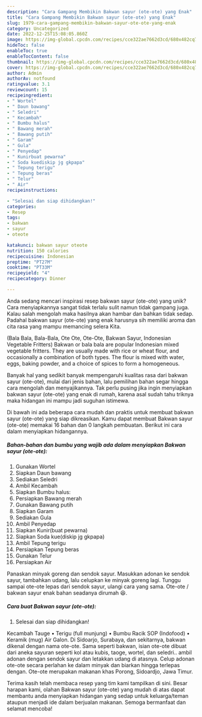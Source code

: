 ```yaml
---
description: "Cara Gampang Membikin Bakwan sayur (ote-ote) yang Enak"
title: "Cara Gampang Membikin Bakwan sayur (ote-ote) yang Enak"
slug: 1979-cara-gampang-membikin-bakwan-sayur-ote-ote-yang-enak
category: Uncategorized
date: 2022-12-25T15:08:05.860Z
image: https://img-global.cpcdn.com/recipes/cce322ae7662d3cd/680x482cq70/bakwan-sayur-ote-ote-foto-resep-utama.jpg
hideToc: false
enableToc: true
enableTocContent: false
thumbnail: https://img-global.cpcdn.com/recipes/cce322ae7662d3cd/680x482cq70/bakwan-sayur-ote-ote-foto-resep-utama.jpg
cover: https://img-global.cpcdn.com/recipes/cce322ae7662d3cd/680x482cq70/bakwan-sayur-ote-ote-foto-resep-utama.jpg
author: Admin
authorAv: notfound
ratingvalue: 3.1
reviewcount: 15
recipeingredient:
- " Wortel"
- " Daun bawang"
- " Seledri"
- " Kecambah"
- " Bumbu halus"
- " Bawang merah"
- " Bawang putih"
- " Garam"
- " Gula"
- " Penyedap"
- " Kunirbuat pewarna"
- " Soda kuediskip jg gkpapa"
- " Tepung terigu"
- " Tepung beras"
- " Telur"
- " Air"
recipeinstructions:

- "Selesai dan siap dihidangkan!"
categories:
- Resep
tags:
- bakwan
- sayur
- oteote

katakunci: bakwan sayur oteote 
nutrition: 150 calories
recipecuisine: Indonesian
preptime: "PT27M"
cooktime: "PT33M"
recipeyield: "4"
recipecategory: Dinner

---
```





Anda sedang mencari inspirasi resep bakwan sayur (ote-ote) yang unik? Cara menyiapkannya sangat tidak terlalu sulit namun tidak gampang juga. Kalau salah mengolah maka hasilnya akan hambar dan bahkan tidak sedap. Padahal bakwan sayur (ote-ote) yang enak harusnya sih memiliki aroma dan cita rasa yang mampu memancing selera Kita.





(Bala Bala, Bala-Bala, Ote Ote, Ote-Ote, Bakwan Sayur, Indonesian Vegetable Fritters) Bakwan or bala bala are popular Indonesian mixed vegetable fritters. They are usually made with rice or wheat flour, and occasionally a combination of both types. The flour is mixed with water, eggs, baking powder, and a choice of spices to form a homogeneous.

Banyak hal yang sedikit banyak mempengaruhi kualitas rasa dari bakwan sayur (ote-ote), mulai dari jenis bahan, lalu pemilihan bahan segar hingga cara mengolah dan menyajikannya. Tak perlu pusing jika ingin menyiapkan bakwan sayur (ote-ote) yang enak di rumah, karena asal sudah tahu triknya maka hidangan ini mampu jadi suguhan istimewa.






Di bawah ini ada beberapa cara mudah dan praktis untuk membuat bakwan sayur (ote-ote) yang siap dikreasikan. Kamu dapat membuat Bakwan sayur (ote-ote) memakai 16 bahan dan 0 langkah pembuatan. Berikut ini cara dalam menyiapkan hidangannya.

<!--inarticleads1-->

##### Bahan-bahan dan bumbu yang wajib ada dalam menyiapkan Bakwan sayur (ote-ote):

1. Gunakan  Wortel
1. Siapkan  Daun bawang
1. Sediakan  Seledri
1. Ambil  Kecambah
1. Siapkan  Bumbu halus:
1. Persiapkan  Bawang merah
1. Gunakan  Bawang putih
1. Siapkan  Garam
1. Sediakan  Gula
1. Ambil  Penyedap
1. Siapkan  Kunir(buat pewarna)
1. Siapkan  Soda kue(diskip jg gkpapa)
1. Ambil  Tepung terigu
1. Persiapkan  Tepung beras
1. Gunakan  Telur
1. Persiapkan  Air


Panaskan minyak goreng dan sendok sayur. Masukkan adonan ke sendok sayur, tambahkan udang, lalu celupkan ke minyak goreng lagi. Tunggu sampai ote-ote lepas dari sendok sayur, ulangi cara yang sama. Ote-ote / bakwan sayur enak bahan seadanya dirumah 😆. 

<!--inarticleads2-->

##### Cara buat Bakwan sayur (ote-ote):


1. Selesai dan siap dihidangkan!

Kecambah Tauge • Terigu (full munjung) • Bumbu Racik SOP (Indofood) • Keramik (mug) Air Galon. Di Sidoarjo, Surabaya, dan sekitarnya, bakwan dikenal dengan nama ote-ote. Sama seperti bakwan, isian ote-ote dibuat dari aneka sayuran seperti kol atau kubis, taoge, wortel, dan seledri.. ambil adonan dengan sendok sayur dan letakkan udang di atasnya. Celup adonan ote-ote secara perlahan ke dalam minyak dan biarkan hingga terlepas dengan. Ote-ote merupakan makanan khas Porong, Sidoardjo, Jawa Timur. 

Terima kasih telah membaca resep yang tim kami tampilkan di sini. Besar harapan kami, olahan Bakwan sayur (ote-ote) yang mudah di atas dapat membantu anda menyiapkan hidangan yang sedap untuk keluarga/teman ataupun menjadi ide dalam berjualan makanan. Semoga bermanfaat dan selamat mencoba!

